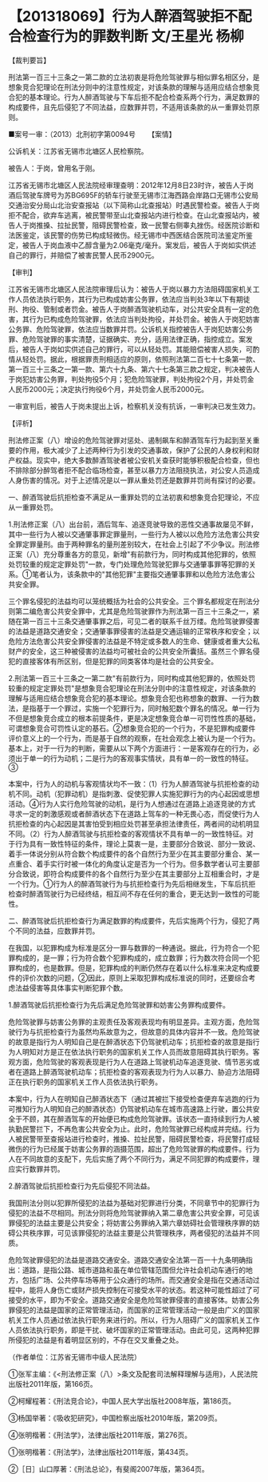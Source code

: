 # 【201318069】行为人醉酒驾驶拒不配合检查行为的罪数判断 文/王星光 杨柳

【裁判要旨】

刑法第一百三十三条之一第二款的立法初衷是将危险驾驶罪与相似罪名相区分，是想象竞合犯理论在刑法分则中的注意性规定，对该条款的理解与适用应结合想象竞合犯的基本理论。行为人醉酒驾驶与下车后拒不配合检查系两个行为，满足数罪的构成要件，且先后侵犯了不同法益，应数罪并罚，不适用该条款的从一重罪处罚原则。

■案号一审：（2013）北刑初字第0094号 　　【案情】

公诉机关：江苏省无锡市北塘区人民检察院。

被告人：于岗，曾用名于刚。

江苏省无锡市北塘区人民法院经审理查明：2012年12月8日23时许，被告人于岗酒后驾驶车牌号为苏BG695F的轿车行驶至无锡市江海西路会岸路口无锡市公安局交通治安分局山北治安查报站（以下简称山北查报站）时遇民警检查。被告人于岗拒不配合，欲弃车逃离，被民警带至山北查报站内进行检查。在山北查报站内，被告人于岗推搡、拉扯民警，阻碍民警检查，致一民警右侧睾丸挫伤。经医院诊断和法医鉴定，该民警的伤势已构成轻微伤。经无锡市中西医结合医院司法鉴定所鉴定，被告人于岗血液中乙醇含量为2.06毫克/毫升。案发后，被告人于岗如实供述自己的罪行，并赔偿了被害民警人民币2900元。

【审判】

江苏省无锡市北塘区人民法院审理后认为：被告人于岗以暴力方法阻碍国家机关工作人员依法执行职务，其行为已构成妨害公务罪，依法应当判处3年以下有期徒刑、拘役、管制或者罚金。被告人于岗醉酒驾驶机动车，对公共安全具有一定的危害，其行为已构成危险驾驶罪，依法应当判处拘役，并处罚金。被告人于岗犯妨害公务罪、危险驾驶罪，依法应当数罪并罚。公诉机关指控被告人于岗犯妨害公务罪、危险驾驶罪的事实清楚，证据确实、充分，适用法律正确，指控成立。案发后，被告人于岗如实供述自己的罪行，可以从轻处罚。其能赔偿被害人损失，可酌情从轻处罚。据此，根据罪责刑相适应的原则，依照刑法第二百七十七条第一款、第一百三十三条之一第一款、第六十九条、第六十七条第三款之规定，判决被告人于岗犯妨害公务罪，判处拘役5个月；犯危险驾驶罪，判处拘役2个月，并处罚金人民币2000元；决定执行拘役6个月，并处罚金人民币2000元。

一审宣判后，被告人于岗未提出上诉，检察机关没有抗诉，一审判决已发生效力。

【评析】

刑法修正案（八）增设的危险驾驶罪对惩处、遏制飙车和醉酒驾车行为起到至关重要的作用，极大减少了上述两种行为引发的交通事故，保护了公民的人身权利和财产权益。现实中，绝大多数醉酒驾驶者被公安机关查获时能够积极配合检查，但也不排除部分醉驾者拒不配合临场检查，甚至以暴力方法阻挠执法，对公安人员造成人身伤害的情况。对于上述情况是以一罪从重处罚还是数罪并罚尚有探讨的必要。

一、醉酒驾驶后抗拒检查不满足从一重罪处罚的立法初衷和想象竞合犯理论，不应从一重罪处罚。

1.刑法修正案（八）出台前，酒后驾车、追逐竞驶导致的恶性交通事故屡见不鲜，其中一些行为人被以交通肇事罪定罪量刑，一些行为人被以以危险方法危害公共安全罪定罪量刑。由于两种罪名的量刑差别较大，在社会上引起了不少争议。刑法修正案（八）充分尊重各方的意见，新增"有前款行为，同时构成其他犯罪的，依照处罚较重的规定定罪处罚"一款，专门处理危险驾驶犯罪与交通肇事罪等犯罪的关系。①笔者认为，该条款中的"其他犯罪"主要指交通肇事罪和以危险方法危害公共安全罪。

三个罪名侵犯的法益均可以笼统概括为社会的公共安全。三个罪名都规定在刑法分则第二编危害公共安全罪中，尤其是危险驾驶罪作为刑法第一百三十三条之一，紧随在第一百三十三条交通肇事罪之后，可见二者的联系千丝万缕。危险驾驶罪侵害的法益是道路交通安全；交通肇事罪侵害的法益是交通运输的正常秩序和安全；以危险方法危害公共安全罪侵害的法益是不特定或多数人的生命、健康或者重大公私财产的安全，这三种被侵害的法益均可被社会的公共安全所囊括。虽然三个罪名侵犯的直接客体有所区别，但是犯罪的同类客体均是社会的公共安全。

2.刑法第一百三十三条之一第二款"有前款行为，同时构成其他犯罪的，依照处罚较重的规定定罪处罚"是想象竞合犯理论在刑法分则中的注意性规定，对该条款的理解与适用应结合想象竞合犯的基本理论。想象竞合犯也称想象的数罪、一行为数法，是指基于一个罪过，实施一个犯罪行为，同时触犯数个罪名的情况。单一行为不但是想象竞合成立的根本前提条件，更是决定想象竞合单一可罚性性质的基础，可谓想象竞合可罚性认定的基石。②想象竞合犯的一个行为，不是犯罪构成要件评价意义上的一个行为，而是基于自然的观察，在社会观念上被认为是一个行为。基本上，对于一行为的判断，需要从以下两个方面进行：一是客观存在的行为，必须出于单一的行为动机；二是行为的客观事实情状，具有单一的一致性的特征。③

本案中，行为人的动机与客观情状均不一致：（1）行为人醉酒驾驶与抗拒检查的动机不同。动机（犯罪动机）是指刺激、促使犯罪人实施犯罪行为的内心起因或思想活动。④行为人实行危险驾驶的动机，是行为人想通过在道路上追逐竞驶的方式寻求一定的刺激感观或者醉酒状态下在道路上驾车的一种无畏心态，而促使行为人抗拒检查的内心起因是其害怕受到相应处罚甚至承担法律责任，两者间的动机明显不同。（2）行为人醉酒驾驶与抗拒检查的客观情状不具有单一的一致性特征。对于行为具有一致性特征的条件，理论上莫衷一是，主要部分合致说、部分一致说、着手一体说分别从符合数个构成要件的各个自然行为至少在其主要部分重合、某一点重合、着手实行时被一体化的角度认定是否为一个行为。但多数学者认可主要部分合致说，即符合构成要件的各个自然行为至少在其主要部分上互相重合时，才是一个行为。①行为人的醉酒驾驶行为与抗拒检查行为先后相继发生，下车后抗拒检查时醉酒驾驶行为已经终结，相互间不存在任何的重合，更无达到一致性的可能性。

二、醉酒驾驶后抗拒检查行为满足数罪的构成要件，先后实施两个行为，侵犯了两个不同的法益，应数罪并罚。

在我国，以犯罪构成为标准是区分一罪与数罪的一种通说。据此，行为符合一个犯罪构成的，是一罪；行为符合数个犯罪构成的，成立数罪；行为数次符合同一个犯罪构成的，也是数罪。但是，犯罪构成的判断仍然存在着以什么标准来决定构成要件的评价次数的问题，②因此，原则上采取犯罪构成标准说的同时，还要综合考虑法益侵害等具体事实判断犯罪个数。

1.醉酒驾驶后抗拒检查行为先后满足危险驾驶罪和妨害公务罪构成要件。

危险驾驶罪与妨害公务罪的主观责任及客观表现均有明显差异。主观方面，危险驾驶行为与抗拒检查行为虽然均系故意为之，但故意的具体内容并不一致。危险驾驶的故意是指行为人明知自己是在醉酒状态下仍驾驶机动车；抗拒检查的故意是指行为人明知对方是正在依法执行职务的国家机关工作人员而故意阻碍其执行职务。客观方面，危险驾驶的客观表现是行为人在道路上驾驶机动车追逐竞驶、情节恶劣或者在道路上醉酒驾驶机动车；抗拒检查的客观表现为行为人以暴力、胁迫方法阻碍正在执行职务的国家机关工作人员依法执行职务。

本案中，行为人在明知自己醉酒状态下（通过其被拦下接受检查便弃车逃跑的行为可推知行为人明知自己的醉酒状态）仍驾驶机动车在城市高速路上行驶，置公共安全于不顾，其在醉酒驾车的开始便已构成危险驾驶罪。该状态一直持续到行为人被执勤民警拦下，不再危害公共安全为止。此时，危险驾驶罪已经构成并完结。行为人被民警带至查报站进行检查时，推搡、拉扯民警，阻碍民警检查，将民警打成轻微伤的行为已经属于妨害公务罪的涵摄范围，超出了危险驾驶罪的构成要件。行为人在不同故意的支配下，先后实施了两个不同行为，满足不同犯罪的构成要件，理应实行数罪并罚。

2.醉酒驾驶后抗拒检查行为先后侵犯不同法益。

我国刑法分则以犯罪所侵犯的法益为基础对犯罪进行分类，不同章节中的犯罪行为侵犯的法益不尽相同。刑法分则将危险驾驶罪纳入第二章危害公共安全罪，可见该罪侵犯的法益主要是公共安全；将妨害公务罪纳入第六章妨碍社会管理秩序罪的妨碍公共秩序罪，可见该罪侵犯的法益主要是公共管理秩序，两者侵犯的法益并不同质。

危险驾驶罪侵犯的法益是道路交通安全。道路交通安全法第一百一十九条明确指出：道路，是指公路、城市道路和虽在单位管辖范围但允许社会机动车通行的地方，包括广场、公共停车场等用于公众通行的场所。而交通安全是指在交通活动过程中，能将人身伤亡或财产损失控制在可接受水平的状态。若这种可能性超过了可接受的水平，即为不安全。道路交通安全是危险驾驶罪侵害的直接客体。妨害公务罪侵犯的法益是国家的正常管理活动，而国家的正常管理活动一般是由广义的国家机关工作人员通过依法执行职务来进行的。所以，行为人阻碍广义的国家机关工作人员依法执行职务，即是干扰、破坏国家的正常管理活动。由此可见，这两种犯罪所侵犯的法益是有着明显区别的，不存在交叉重叠之处。

（作者单位：江苏省无锡市中级人民法院）

①张军主编：《\<刑法修正案（八）\>条文及配套司法解释理解与适用》，人民法院出版社2011年版，第166页。

②柯耀程著：《刑法竞合论》，中国人民大学出版社2008年版，第186页。

③杨国举著：《吸收犯研究》，中国检察出版社2010年版，第209页。

④张明楷著：《刑法学》，法律出版社2011年版，第276页。

①张明楷著：《刑法学》，法律出版社2011年版，第434页。

②［日］山口厚著：《刑法总论》，有斐阁2007年版，第364页。